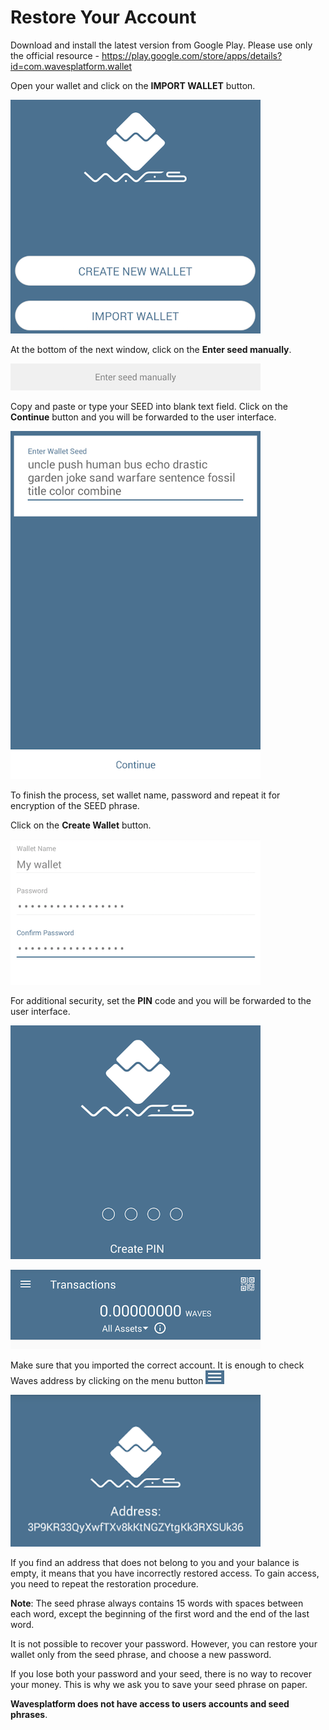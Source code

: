 # Restore Your Account

Download and install the latest version from Google Play.
Please use only the official resource - https://play.google.com/store/apps/details?id=com.wavesplatform.wallet

Open your wallet and click on the **IMPORT WALLET** button.

![](/_assets/account_restoring_android_01.png)

At the bottom of the next window, click on the **Enter seed manually**.

![](/_assets/account_restoring_android_02.png)

Copy and paste or type your SEED into blank text field.
Click on the **Continue** button and you will be forwarded to the user interface.

![](/_assets/account_restoring_android_03.png)

To finish the process, set wallet name, password and repeat it for encryption of the SEED phrase.

Click on the **Create Wallet** button.

![](/_assets/account_restoring_android_04.png)

For additional security, set the **PIN** code and you will be forwarded to the user interface.

![](/_assets/account_restoring_android_05.png)

![](/_assets/account_restoring_android_06.png)

Make sure that you imported the correct account. It is enough to check Waves address by clicking on the menu button ![](/_assets/account_restoring_android_07.png)

![](/_assets/account_restoring_android_08.png)

If you find an address that does not belong to you and your balance is empty, it means that you have incorrectly restored access. To gain access, you need to repeat the restoration procedure.

**Note**: The seed phrase always contains 15 words with spaces between each word, except the beginning of the first word and the end of the last word.

It is not possible to recover your password. However, you can restore your wallet only from the seed phrase, and choose a new password.

If you lose both your password and your seed, there is no way to recover your money. This is why we ask you to save your seed phrase on paper.

**Wavesplatform does not have access to users accounts and seed phrases**.
